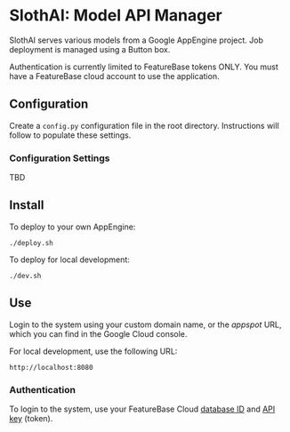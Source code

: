 # SlothAI: Model API Manager
SlothAI serves various models from a Google AppEngine project. Job deployment is managed using a Button box.

Authentication is currently limited to FeatureBase tokens ONLY. You must have a FeatureBase cloud account to use the application.

## Configuration
Create a `config.py` configuration file in the root directory. Instructions will follow to populate these settings.

### Configuration Settings
TBD

## Install
To deploy to your own AppEngine:

```
./deploy.sh
```

To deploy for local development:

```
./dev.sh
```

## Use
Login to the system using your custom domain name, or the *appspot* URL, which you can find in the Google Cloud console.

For local development, use the following URL:

```
http://localhost:8080
```

### Authentication
To login to the system, use your FeatureBase Cloud [database ID](https://cloud.featurebase.com/databases) and [API key](https://cloud.featurebase.com/configuration/api-keys) (token).
